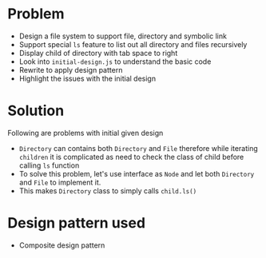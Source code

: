# Problem
- Design a file system to support file, directory and symbolic link
- Support special `ls` feature to list out all directory and files recursively
- Display child of directory with tab space to right
- Look into `initial-design.js` to understand the basic code
- Rewrite to apply design pattern
- Highlight the issues with the initial design

# Solution
Following are problems with initial given design
- `Directory` can contains both `Directory` and `File` therefore while iterating `children` it is complicated as need to check the class of child before calling `ls` function
- To solve this problem, let's use interface as `Node` and let both `Directory` and `File` to implement it.
- This makes `Directory` class to simply calls `child.ls()`

# Design pattern used
- Composite design pattern
